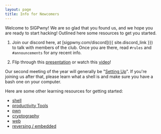 ```yaml
---
layout: page
title: Info for Newcomers
---
```


Welcome to SIGPwny! We are so glad that you found us, and we hope you are ready to start hacking! Outlined here some resources to get you started.


1. Join our discord here, at [sigpwny.com/discord]({{ site.discord_link }}) to talk with members of the club. Once you are there, read `#rules` and `#announcements` for any recent info.

2. Flip through this [presentation](https://sigpwny.github.io/presentation-content/FA2021/01-tutorial.pdf) or watch this [video](https://www.youtube.com/watch?v=uwYNdxmAn8w)!


Our second meeting of the year will generally be "[Setting Up](https://sigpwny.github.io/presentation-content/FA2021/00-settingup.pdf)". 
If you're joining us after that, please learn what a shell is and make sure you have a bash one on your computer.


Here are some other learning resources for getting started:

- [shell](http://overthewire.org/wargames/bandit/)
- [productivity Tools](https://c4cs.github.io/#schedule)
- [pwn](http://pwnable.kr/)
- [cryptography](https://www.crypto101.io/)
- [web](http://overthewire.org/wargames/natas/)
- [reversing / embedded](http://microcorruption.com/)
